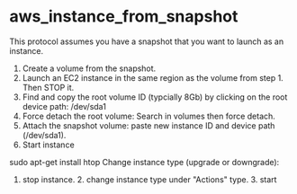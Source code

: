 # aws_instance_from_snapshot

This protocol assumes you have a snapshot that you want to launch as an instance.

1. Create a volume from the snapshot.
2. Launch an EC2 instance in the same region as the volume from step 1. Then STOP it.
3. Find and copy the root volume ID (typcially 8Gb) by clicking on the root device path: /dev/sda1
4. Force detach the root volume: Search in volumes then force detach.
5. Attach the snapshot volume: paste new instance ID and device path (/dev/sda1).
6. Start instance


sudo apt-get install htop
Change instance type (upgrade or downgrade): 
1. stop instance. 2. change instance type under "Actions" type. 3. start
